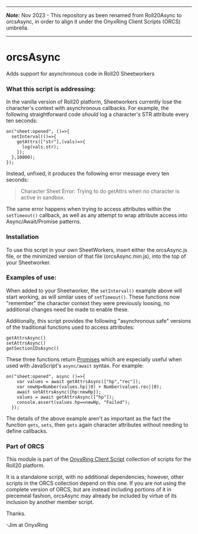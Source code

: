 ___
**_Note:_**
Nov 2023 - This repository as been renamed from Roll20Async to orcsAsync, in order to align it under the OnyxRing Client Scripts (ORCS) umbrella. 
___
# orcsAsync
Adds support for asynchronous code in Roll20 Sheetworkers

### What this script is addressing:  
In the vanilla version of Roll20 platform, Sheetworkers currently lose the character's context with asynchronous callbacks.  For example, the following straightforward code *should* log a character's STR attribute every ten seconds:

```
on("sheet:opened", ()=>{
  setInterval(()=>{
    getAttrs(["str"],(vals)=>{
      log(vals.str);
    });
  },10000);
});
 ```
 
Instead, unfixed, it produces the following error message every ten seconds:

>Character Sheet Error: Trying to do getAttrs when no character is active in sandbox.

The same error happens when trying to access attributes within the `setTimeout()` callback, as well as any attempt to wrap attribute access into Async/Await/Promise patterns.

### Installation
To use this script in your own SheetWorkers, insert either the orcsAsync.js file, or the minimized version of that file (orcsAsync.min.js), into the top of your Sheetworker. 

### Examples of use:
When added to your Sheetworker, the `setInterval()` example above will start working, as will similar uses of `setTimeout()`.  These functions now "remember" the character context they were previously loosing, no additional changes need be made to enable these.

Additionally, this script provides the following "asynchronous safe" versions of the traditional functions used to access attributes:

```
getAttrsAsync()
setAttrsAsync()
getSectionIDsAsync()
```

These three functions return [Promises](https://javascript.info/async) which are especially useful when used with JavaScript's `async/await` syntax.  For example:

```
on("sheet:opened", async ()=>{
    var values = await getAttrsAsync(["hp","rec"]);
    var newHp=Number(values.hp||0) + Number(values.rec||0);
    await setAttrsAsync({hp:newHp});
    values = await getAttrsAsync(["hp"]);
    console.assert(values.hp==newHp, "Failed");
  });
```
The details of the above example aren't as important as the fact the function `gets`, `sets`, then `gets` again character attributes without needing to define callbacks.

### Part of ORCS
This module is part of the [OnyxRing Client Script](https://github.com/onyxring/ORCS-for-Roll20) collection of scripts for the Roll20 platform.

It is a standalone script, with no additional dependencies; however, other scripts in the ORCS collection depend on this one.  If you are not using the complete version of ORCS, but are instead including portions of it in piecemeal fashion, orcsAsync may already be included by virtue of its inclusion by another member script.


Thanks.

-Jim at OnyxRing
